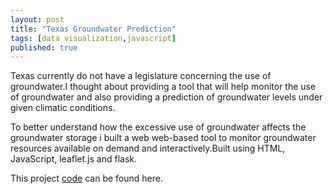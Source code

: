 ```yaml
---
layout: post
title: "Texas Groundwater Prediction"
tags: [data visualization,javascript]
published: true 
---
```


Texas currently do not have a legislature concerning the use of groundwater.I thought about providing a tool that will help monitor the use of groundwater and also providing a prediction of groundwater levels under given climatic conditions.

To better understand how the excessive use of groundwater affects the groundwater storage i built a web  web-based tool to monitor groundwater resources available on demand and interactively.Built using HTML, JavaScript, leaflet.js and flask.

This project [code](https://github.com/aabayomi/groundwater-project) can be found here.
